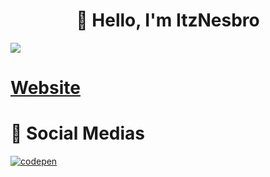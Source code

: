 <h1 align="center">👋 Hello, I'm ItzNesbro</h1>

![](https://komarev.com/ghpvc/?username=your-github-username&style=for-the-badge)

# [Website](https://itznesbro.vercel.app)

# 🚀 Social Medias
[![codepen](https://img.shields.io/badge/Codepen-000000?style=for-the-badge&logo=codepen&logoColor=white)](https://codepen.io/itznesbro)
